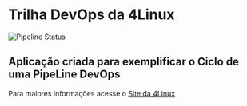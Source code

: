 # Trilha DevOps da 4Linux


![Pipeline Status](https://github.com/petbarroso/DevOpsLab-HelloWorld/actions/workflows/pipeline.yml/badge.svg) 




## Aplicação criada para exemplificar o Ciclo de uma PipeLine DevOps


Para maiores informações acesse o [Site da 4Linux](https://www.4linux.com.br/cursos/devops)
